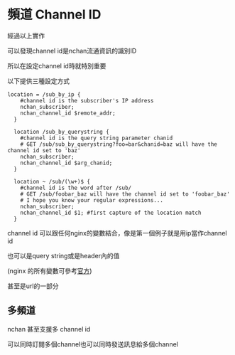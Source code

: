 # 頻道 Channel ID

經過以上實作

可以發現channel id是nchan流通資訊的識別ID

所以在設定channel id時就特別重要

以下提供三種設定方式

```
location = /sub_by_ip {
    #channel id is the subscriber's IP address
    nchan_subscriber;
    nchan_channel_id $remote_addr;
  }

  location /sub_by_querystring {
    #channel id is the query string parameter chanid
    # GET /sub/sub_by_querystring?foo=bar&chanid=baz will have the channel id set to 'baz'
    nchan_subscriber;
    nchan_channel_id $arg_chanid;
  }

  location ~ /sub/(\w+)$ {
    #channel id is the word after /sub/
    # GET /sub/foobar_baz will have the channel id set to 'foobar_baz'
    # I hope you know your regular expressions...
    nchan_subscriber;
    nchan_channel_id $1; #first capture of the location match
  }
```

channel id 可以跟任何nginx的變數結合，像是第一個例子就是用ip當作channel id

也可以是query string或是header內的值

\(nginx 的所有變數可參考[官方](http://nginx.org/en/docs/varindex.html)\)

甚至是url的一部分

## 多頻道

nchan 甚至支援多 channel id

可以同時訂閱多個channel也可以同時發送訊息給多個channel



